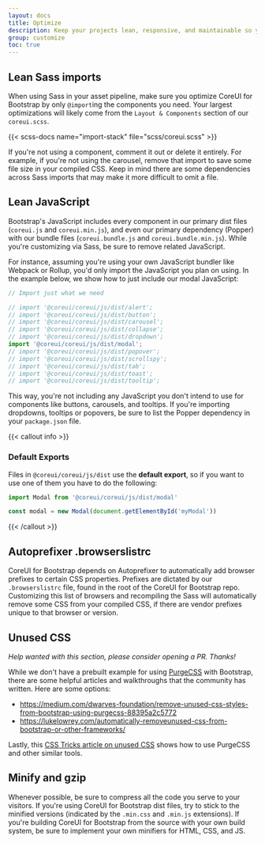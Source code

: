 ```yaml
---
layout: docs
title: Optimize
description: Keep your projects lean, responsive, and maintainable so you can deliver the best experience and focus on more important jobs.
group: customize
toc: true
---
```


## Lean Sass imports

When using Sass in your asset pipeline, make sure you optimize CoreUI for Bootstrap by only `@import`ing the components you need. Your largest optimizations will likely come from the `Layout & Components` section of our `coreui.scss`.

{{< scss-docs name="import-stack" file="scss/coreui.scss" >}}


If you're not using a component, comment it out or delete it entirely. For example, if you're not using the carousel, remove that import to save some file size in your compiled CSS. Keep in mind there are some dependencies across Sass imports that may make it more difficult to omit a file.

## Lean JavaScript

Bootstrap's JavaScript includes every component in our primary dist files (`coreui.js` and `coreui.min.js`), and even our primary dependency (Popper) with our bundle files (`coreui.bundle.js` and `coreui.bundle.min.js`). While you're customizing via Sass, be sure to remove related JavaScript.

For instance, assuming you're using your own JavaScript bundler like Webpack or Rollup, you'd only import the JavaScript you plan on using. In the example below, we show how to just include our modal JavaScript:

```js
// Import just what we need

// import '@coreui/coreui/js/dist/alert';
// import '@coreui/coreui/js/dist/button';
// import '@coreui/coreui/js/dist/carousel';
// import '@coreui/coreui/js/dist/collapse';
// import '@coreui/coreui/js/dist/dropdown';
import '@coreui/coreui/js/dist/modal';
// import '@coreui/coreui/js/dist/popover';
// import '@coreui/coreui/js/dist/scrollspy';
// import '@coreui/coreui/js/dist/tab';
// import '@coreui/coreui/js/dist/toast';
// import '@coreui/coreui/js/dist/tooltip';
```

This way, you're not including any JavaScript you don't intend to use for components like buttons, carousels, and tooltips. If you're importing dropdowns, tooltips or popovers, be sure to list the Popper dependency in your `package.json` file.

{{< callout info >}}
### Default Exports

Files in `@coreui/coreui/js/dist` use the **default export**, so if you want to use one of them you have to do the following:

```js
import Modal from '@coreui/coreui/js/dist/modal'

const modal = new Modal(document.getElementById('myModal'))
```
{{< /callout >}}

## Autoprefixer .browserslistrc

CoreUI for Bootstrap depends on Autoprefixer to automatically add browser prefixes to certain CSS properties. Prefixes are dictated by our `.browserslistrc` file, found in the root of the CoreUI for Bootstrap repo. Customizing this list of browsers and recompiling the Sass will automatically remove some CSS from your compiled CSS, if there are vendor prefixes unique to that browser or version.

## Unused CSS

_Help wanted with this section, please consider opening a PR. Thanks!_

While we don't have a prebuilt example for using [PurgeCSS](https://github.com/FullHuman/purgecss) with Bootstrap, there are some helpful articles and walkthroughs that the community has written. Here are some options:

- <https://medium.com/dwarves-foundation/remove-unused-css-styles-from-bootstrap-using-purgecss-88395a2c5772>
- <https://lukelowrey.com/automatically-removeunused-css-from-bootstrap-or-other-frameworks/>

Lastly, this [CSS Tricks article on unused CSS](https://css-tricks.com/how-do-you-remove-unused-css-from-a-site/) shows how to use PurgeCSS and other similar tools.

## Minify and gzip

Whenever possible, be sure to compress all the code you serve to your visitors. If you're using CoreUI for Bootstrap dist files, try to stick to the minified versions (indicated by the `.min.css` and `.min.js` extensions). If you're building CoreUI for Bootstrap from the source with your own build system, be sure to implement your own minifiers for HTML, CSS, and JS.
